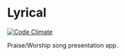 Lyrical
=======

[![Code Climate](https://codeclimate.com/github/knownasilya/Lyrical.png)](https://codeclimate.com/github/knownasilya/Lyrical)

Praise/Worship song presentation app.
